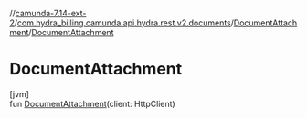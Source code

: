 //[camunda-7.14-ext-2](../../../index.md)/[com.hydra_billing.camunda.api.hydra.rest.v2.documents](../index.md)/[DocumentAttachment](index.md)/[DocumentAttachment](-document-attachment.md)

# DocumentAttachment

[jvm]\
fun [DocumentAttachment](-document-attachment.md)(client: HttpClient)
